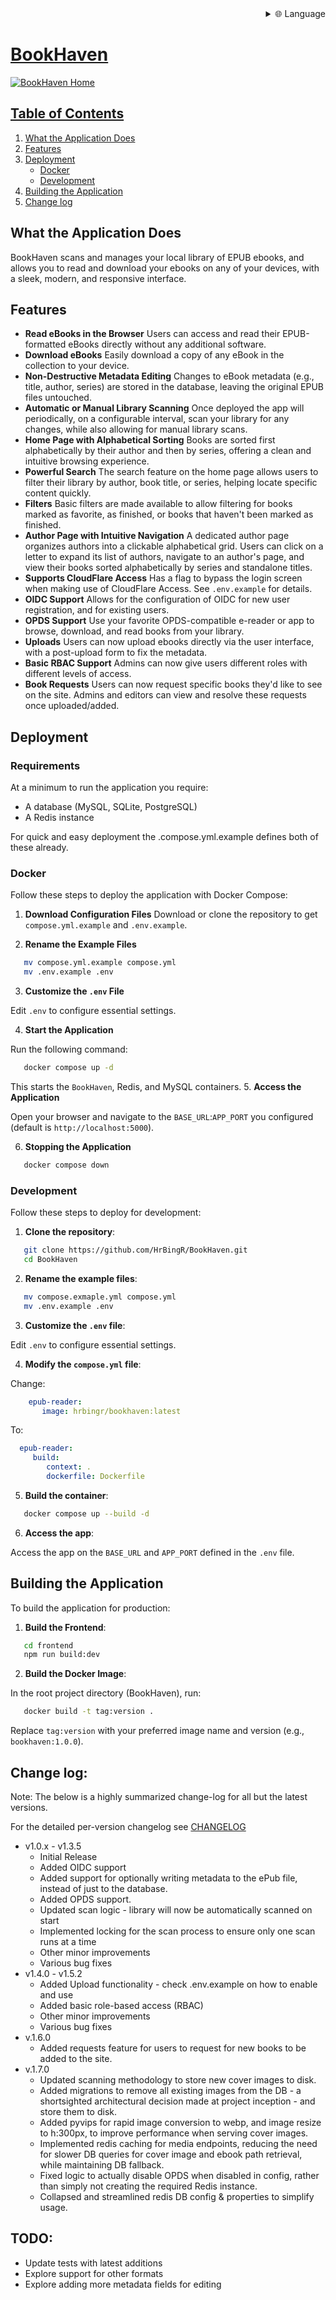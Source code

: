 
<div align="right">
  <details>
    <summary >🌐 Language</summary>
    <div>
      <div align="center">
        <a href="https://openaitx.github.io/view.html?user=HrBingR&project=BookHaven&lang=en">English</a>
        | <a href="https://openaitx.github.io/view.html?user=HrBingR&project=BookHaven&lang=zh-CN">简体中文</a>
        | <a href="https://openaitx.github.io/view.html?user=HrBingR&project=BookHaven&lang=zh-TW">繁體中文</a>
        | <a href="https://openaitx.github.io/view.html?user=HrBingR&project=BookHaven&lang=ja">日本語</a>
        | <a href="https://openaitx.github.io/view.html?user=HrBingR&project=BookHaven&lang=ko">한국어</a>
        | <a href="https://openaitx.github.io/view.html?user=HrBingR&project=BookHaven&lang=hi">हिन्दी</a>
        | <a href="https://openaitx.github.io/view.html?user=HrBingR&project=BookHaven&lang=th">ไทย</a>
        | <a href="https://openaitx.github.io/view.html?user=HrBingR&project=BookHaven&lang=fr">Français</a>
        | <a href="https://openaitx.github.io/view.html?user=HrBingR&project=BookHaven&lang=de">Deutsch</a>
        | <a href="https://openaitx.github.io/view.html?user=HrBingR&project=BookHaven&lang=es">Español</a>
        | <a href="https://openaitx.github.io/view.html?user=HrBingR&project=BookHaven&lang=it">Italiano</a>
        | <a href="https://openaitx.github.io/view.html?user=HrBingR&project=BookHaven&lang=ru">Русский</a>
        | <a href="https://openaitx.github.io/view.html?user=HrBingR&project=BookHaven&lang=pt">Português</a>
        | <a href="https://openaitx.github.io/view.html?user=HrBingR&project=BookHaven&lang=nl">Nederlands</a>
        | <a href="https://openaitx.github.io/view.html?user=HrBingR&project=BookHaven&lang=pl">Polski</a>
        | <a href="https://openaitx.github.io/view.html?user=HrBingR&project=BookHaven&lang=ar">العربية</a>
        | <a href="https://openaitx.github.io/view.html?user=HrBingR&project=BookHaven&lang=fa">فارسی</a>
        | <a href="https://openaitx.github.io/view.html?user=HrBingR&project=BookHaven&lang=tr">Türkçe</a>
        | <a href="https://openaitx.github.io/view.html?user=HrBingR&project=BookHaven&lang=vi">Tiếng Việt</a>
        | <a href="https://openaitx.github.io/view.html?user=HrBingR&project=BookHaven&lang=id">Bahasa Indonesia</a>
        | <a href="https://openaitx.github.io/view.html?user=HrBingR&project=BookHaven&lang=as">অসমীয়া</
      </div>
    </div>
  </details>
</div>

# BookHaven

![BookHaven Home](./bookhaven_home.png)

## Table of Contents
1. [What the Application Does](#what-the-application-does)
2. [Features](#features)
3. [Deployment](#deployment)
   - [Docker](#docker)
   - [Development](#development)
4. [Building the Application](#building-the-application)
5. [Change log](#change-log)


## What the Application Does
BookHaven scans and manages your local library of EPUB ebooks, and allows you to read and download your ebooks on any of your devices, with a sleek, modern, and responsive interface.

## Features
- **Read eBooks in the Browser**
  Users can access and read their EPUB-formatted eBooks directly without any additional software.
- **Download eBooks**
  Easily download a copy of any eBook in the collection to your device.
- **Non-Destructive Metadata Editing**
  Changes to eBook metadata (e.g., title, author, series) are stored in the database, leaving the original EPUB files untouched.
- **Automatic or Manual Library Scanning**
  Once deployed the app will periodically, on a configurable interval, scan your library for any changes, while also allowing for manual library scans.
- **Home Page with Alphabetical Sorting**
  Books are sorted first alphabetically by their author and then by series, offering a clean and intuitive browsing experience.
- **Powerful Search**
  The search feature on the home page allows users to filter their library by author, book title, or series, helping locate specific content quickly.
- **Filters**
  Basic filters are made available to allow filtering for books marked as favorite, as finished, or books that haven't been marked as finished.
- **Author Page with Intuitive Navigation**
  A dedicated author page organizes authors into a clickable alphabetical grid. Users can click on a letter to expand its list of authors, navigate to an author's page, and view their books sorted alphabetically by series and standalone titles.
- **Supports CloudFlare Access**
  Has a flag to bypass the login screen when making use of CloudFlare Access. See `.env.example` for details.
- **OIDC Support**
  Allows for the configuration of OIDC for new user registration, and for existing users.
- **OPDS Support**
  Use your favorite OPDS-compatible e-reader or app to browse, download, and read books from your library.
- **Uploads**
  Users can now upload ebooks directly via the user interface, with a post-upload form to fix the metadata.
- **Basic RBAC Support**
  Admins can now give users different roles with different levels of access.
- **Book Requests**
  Users can now request specific books they'd like to see on the site. Admins and editors can view and resolve these requests once uploaded/added.

## Deployment

### Requirements

At a minimum to run the application you require:

- A database (MySQL, SQLite, PostgreSQL)
- A Redis instance

For quick and easy deployment the .compose.yml.example defines both of these already.

### Docker
Follow these steps to deploy the application with Docker Compose:
1. **Download Configuration Files**
Download or clone the repository to get `compose.yml.example` and `.env.example`.

2. **Rename the Example Files**
``` bash
   mv compose.yml.example compose.yml
   mv .env.example .env
```
3. **Customize the `.env` File**

Edit `.env` to configure essential settings.

4. **Start the Application**

Run the following command:
``` bash
   docker compose up -d
```
This starts the `BookHaven`, Redis, and MySQL containers.
5. **Access the Application**

Open your browser and navigate to the `BASE_URL`:`APP_PORT` you configured (default is `http://localhost:5000`).

6. **Stopping the Application**

``` bash
   docker compose down
```

### Development
Follow these steps to deploy for development:
1. **Clone the repository**:
``` bash
   git clone https://github.com/HrBingR/BookHaven.git
   cd BookHaven
```

2. **Rename the example files**:
```bash
   mv compose.exmaple.yml compose.yml
   mv .env.example .env
```

3. **Customize the `.env` file**:

Edit `.env` to configure essential settings.

4. **Modify the `compose.yml` file**:

Change:

```yaml
    epub-reader:
       image: hrbingr/bookhaven:latest
```

To:

```yaml
  epub-reader:
     build:
        context: .
        dockerfile: Dockerfile
```

5. **Build the container**:
```bash
   docker compose up --build -d
```

6. **Access the app**:

Access the app on the `BASE_URL` and `APP_PORT` defined in the `.env` file.

## Building the Application
To build the application for production:
1. **Build the Frontend**:
``` bash
   cd frontend
   npm run build:dev
```
2. **Build the Docker Image**:

In the root project directory (BookHaven), run:
``` bash
   docker build -t tag:version .
```
Replace `tag:version` with your preferred image name and version (e.g., `bookhaven:1.0.0`).

## Change log:

Note: The below is a highly summarized change-log for all but the latest versions.

For the detailed per-version changelog see [CHANGELOG](CHANGELOG.md)

- v1.0.x - v1.3.5
  - Initial Release
  - Added OIDC support
  - Added support for optionally writing metadata to the ePub file, instead of just to the database.
  - Added OPDS support.
  - Updated scan logic - library will now be automatically scanned on start
  - Implemented locking for the scan process to ensure only one scan runs at a time
  - Other minor improvements 
  - Various bug fixes
- v1.4.0 - v1.5.2
  - Added Upload functionality - check .env.example on how to enable and use
  - Added basic role-based access (RBAC)
  - Other minor improvements
  - Various bug fixes
- v.1.6.0
  - Added requests feature for users to request for new books to be added to the site.
- v.1.7.0
  - Updated scanning methodology to store new cover images to disk.
  - Added migrations to remove all existing images from the DB - a shortsighted architectural decision made at project inception - and store them to disk.
  - Added pyvips for rapid image conversion to webp, and image resize to h:300px, to improve performance when serving cover images.
  - Implemented redis caching for media endpoints, reducing the need for slower DB queries for cover image and ebook path retrieval, while maintaining DB fallback.
  - Fixed logic to actually disable OPDS when disabled in config, rather than simply not creating the required Redis instance.
  - Collapsed and streamlined redis DB config & properties to simplify usage.

## TODO:

- Update tests with latest additions
- Explore support for other formats
- Explore adding more metadata fields for editing